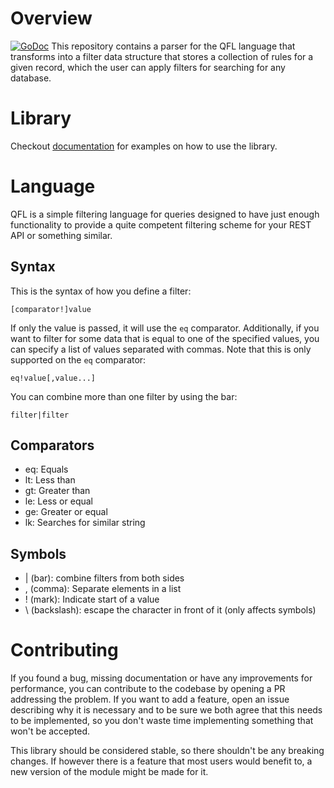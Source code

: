 # Overview
[![GoDoc](https://godoc.org/github.com/robertoesteves13/qfl?status.png)](https://godoc.org/github.com/robertoesteves13/qfl)
This repository contains a parser for the QFL language that transforms into
a filter data structure that stores a collection of rules for a given record,
which the user can apply filters for searching for any database.

# Library
Checkout [documentation](https://pkg.go.dev/github.com/robertoesteves13/qfl) for examples on how to use the library.

# Language
QFL is a simple filtering language for queries designed to have just enough
functionality to provide a quite competent filtering scheme for your REST API
or something similar.

## Syntax
This is the syntax of how you define a filter:
```
[comparator!]value
```

If only the value is passed, it will use the `eq` comparator. Additionally, if
you want to filter for some data that is equal to one of the specified values,
you can specify a list of values separated with commas. Note that this is only
supported on the `eq` comparator:
```
eq!value[,value...]
```

You can combine more than one filter by using the bar:
```
filter|filter
```

## Comparators
- eq: Equals
- lt: Less than
- gt: Greater than
- le: Less or equal
- ge: Greater or equal
- lk: Searches for similar string

## Symbols
- | (bar): combine filters from both sides
- , (comma): Separate elements in a list
- ! (mark): Indicate start of a value
- \ (backslash): escape the character in front of it (only affects symbols)

# Contributing
If you found a bug, missing documentation or have any improvements for performance,
you can contribute to the codebase by opening a PR addressing the problem.
If you want to add a feature, open an issue describing why it is necessary and
to be sure we both agree that this needs to be implemented, so you don't waste
time implementing something that won't be accepted.

This library should be considered stable, so there shouldn't be any breaking
changes. If however there is a feature that most users would benefit to, a
new version of the module might be made for it.

